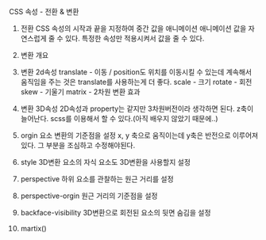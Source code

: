 CSS 속성 - 전환 & 변환

1. 전환
   CSS 속성의 시작과 끝을 지정하여 중간 값을 애니메이션
   애니메이션 값을 자연스럽게 줄 수 있다.
   특정한 속성만 적용시켜서 값을 줄 수 있다.
2. 변환 개요

3. 변환 2d속성
   translate - 이동 / position도 위치를 이동시킬 수 있는데 계속해서 움직임을 주는 것은 translate를 사용하는게 더 좋다.
   scale - 크기
   rotate - 회전
   skew - 기울기
   matrix - 2차원 변환 효과

4. 변환 3D속성
   2D속성과 property는 같지만 3차원버전이라 생각하면 된다. z축이 늘어난다.
   scss를 이용해서 할 수 있다.(아직 배우지 않았기 때문에..)
5. orgin
   요소 변환의 기준점을 설정
   x, y 축으로 움직이는데
   y축은 반전으로 이루어져 있다. 그 부분을 조심하고 수정해야된다.
6. style
   3D변환 요소의 자식 요소도 3D변환을 사용할지 설정
7. perspective
   하위 요소를 관찰하는 원근 거리를 설정
8. perspective-orgin
   원근 거리의 기준점을 설정
9. backface-visibility
   3D변환으로 회전된 요소의 뒷면 숨김을 설정
10. martix()
